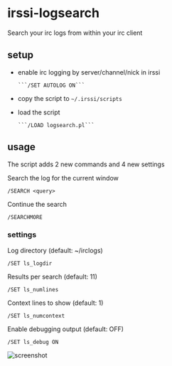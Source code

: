 # irssi-logsearch
Search your irc logs from within your irc client

## setup

* enable irc logging by server/channel/nick in irssi

      ```/SET AUTOLOG ON```

* copy the script to ```~/.irssi/scripts```

* load the script

      ```/LOAD logsearch.pl```

## usage

The script adds 2 new commands and 4 new settings

Search the log for the current window

    /SEARCH <query>

Continue the search

    /SEARCHMORE
  
### settings

Log directory (default: ~/irclogs)

    /SET ls_logdir

Results per search (default: 11)

    /SET ls_numlines
  
Context lines to show (default: 1)

    /SET ls_numcontext
    
Enable debugging output (default: OFF)

    /SET ls_debug ON

![screenshot](http://i.imgur.com/7biR7Gi.png)
